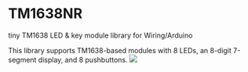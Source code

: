 # TM1638NR
tiny TM1638 LED &amp; key module library for Wiring/Arduino

This library supports TM1638-based modules with 8 LEDs, an 8-digit 7-segment display, and 8 pushbuttons.
<img src="https://2.bp.blogspot.com/-NZFOGi6Pwxo/WxQZdbg0gCI/AAAAAAAApmY/oVZqeb0qvZYuGb-WmVdysZR6LpqqB-AIgCLcBGAs/s1600/LEDButtonModule.jpg">
